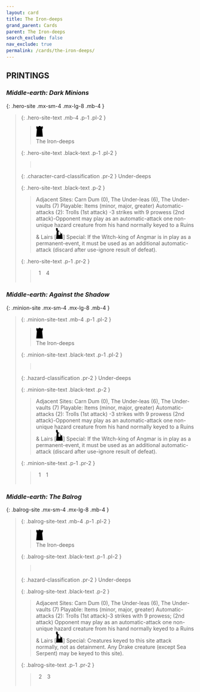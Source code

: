 ```yaml
---
layout: card
title: The Iron-deeps
grand_parent: Cards
parent: The Iron-deeps
search_exclude: false
nav_exclude: true
permalink: /cards/the-iron-deeps/
---
```


## PRINTINGS


### _Middle-earth: Dark Minions_

{: .hero-site .mx-sm-4 .mx-lg-8 .mb-4 }
> {: .hero-site-text .mb-4 .p-1 .pl-2 }
> > <div class="card-mp"><img src="/assets/images/dark-hold.svg"></div>
> > <div class="character-card-name">The Iron-deeps</div>
>
> {: .hero-site-text .black-text .p-1 .pl-2 }
> > &nbsp;
>
> {: .character-card-classification .pr-2 }
> Under-deeps
>
> {: .hero-site-text .black-text .p-2 }
> > Adjacent Sites: Carn Dum (0), The Under-leas (6), The Under-vaults (7) Playable: Items (minor, major, greater) Automatic-attacks (2): Trolls (1st attack) -3 strikes with 9 prowess (2nd attack)-Opponent may play as an automatic-attack one non-unique hazard creature from his hand normally keyed to a Ruins & Lairs \[![](/assets/images/ruinlair.svg)] Special: If the Witch-king of Angmar is in play  as a permanent-event, it must be used as an additional automatic-attack (discard after use-ignore result of defeat). 
> 
> {: .hero-site-text .p-1 .pr-2 }
> > <div class="hero-site-draw"><span class="hero-you-draw">&ensp;1&ensp;</span><span class="hero-opp-draw">&ensp;4&ensp;</span></div>
> > <div class="card-corruption">&nbsp;</div>

### _Middle-earth: Against the Shadow_

{: .minion-site .mx-sm-4 .mx-lg-8 .mb-4 }
> {: .minion-site-text .mb-4 .p-1 .pl-2 }
> > <div class="card-mp"><img src="/assets/images/dark-hold.svg"></div>
> > <div class="card-name">The Iron-deeps</div>
>
> {: .minion-site-text .black-text .p-1 .pl-2 }
> > &nbsp;
>
> {: .hazard-classification .pr-2 }
> Under-deeps
>
> {: .minion-site-text .black-text .p-2 }
> > Adjacent Sites: Carn Dum (0), The Under-leas (6), The Under-vaults (7) Playable: Items (minor, major, greater) Automatic-attacks (2): Trolls (1st attack) -3 strikes with 9 prowess (2nd attack)-Opponent may play as an automatic-attack one non-unique hazard creature from his hand normally keyed to a Ruins & Lairs \[![](/assets/images/ruinlair.svg)] Special: If the Witch-king of Angmar is in play  as a permanent-event, it must be used as an additional automatic-attack (discard after use-ignore result of defeat). 
> 
> {: .minion-site-text .p-1 .pr-2 }
> > <div class="hero-site-draw"><span class="minion-you-draw">&ensp;1&ensp;</span><span class="minion-opp-draw">&ensp;1&ensp;</span></div>
> > <div class="card-corruption">&nbsp;</div>

### _Middle-earth: The Balrog_

{: .balrog-site .mx-sm-4 .mx-lg-8 .mb-4 }
> {: .balrog-site-text .mb-4 .p-1 .pl-2 }
> > <div class="card-mp"><img src="/assets/images/dark-hold.svg"></div>
> > <div class="card-name">The Iron-deeps</div>
>
> {: .balrog-site-text .black-text .p-1 .pl-2 }
> > &nbsp;
>
> {: .hazard-classification .pr-2 }
> Under-deeps
>
> {: .balrog-site-text .black-text .p-2 }
> > Adjacent Sites: Carn Dum (0), The Under-leas (6), The Under-vaults (7) Playable: Items (minor, major, greater) Automatic-attacks (2): Trolls (1st attack)-3 strikes with 9 prowess; (2nd attack) Opponent may play as an automatic-attack one non-unique hazard creature from his hand normally keyed to a Ruins & Lairs \[![](/assets/images/ruinlair.svg)] Special: Creatures keyed to this site attack normally, not as detainment. Any Drake creature (except Sea Serpent) may be keyed to this site). 
> 
> {: .balrog-site-text .p-1 .pr-2 }
> > <div class="hero-site-draw"><span class="minion-you-draw">&ensp;2&ensp;</span><span class="minion-opp-draw">&ensp;3&ensp;</span></div>
> > <div class="card-corruption">&nbsp;</div>
